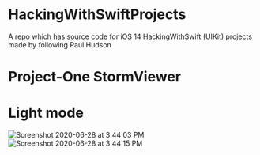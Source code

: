 # HackingWithSwiftProjects
A repo which has source code for iOS 14 HackingWithSwift (UIKit) projects made by following Paul Hudson

# Project-One StormViewer

# Light mode
![Screenshot 2020-06-28 at 3 44 03 PM](https://user-images.githubusercontent.com/51410810/85944671-468a0d80-b956-11ea-9477-cd2e4b8d84af.png)
![Screenshot 2020-06-28 at 3 44 15 PM](https://user-images.githubusercontent.com/51410810/85944673-4a1d9480-b956-11ea-899f-2116a6a267c6.png)





